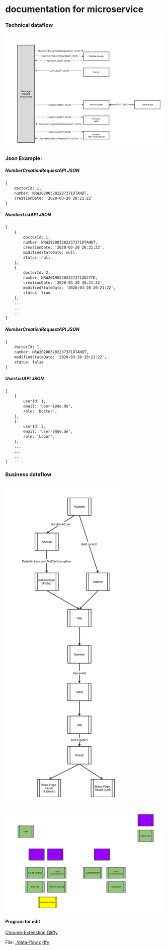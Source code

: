 # documentation for microservice

### Technical dataflow

![Data flows](./data-flow-3.png)


### Json Example:

##### NumberCreationRequestAPI JSON
```
{
	doctorId: 1,
	number: NRW202003202237371DTAHDT,
	creationDate: '2020-03-20 20:21:22'
}
```

##### NumberListAPI JSON

```
[
	{
		doctorId: 1,
		number: NRW202003202237371DTAHDT,
		creationDate: '2020-03-20 20:21:22',
		modifiedStateDate: null,
		status: null
	},
	{
		doctorId: 2,
		number: NRW201902202237371ZUCYTD,
		creationDate: '2020-03-20 20:21:22',
		modifiedStateDate: '2020-03-20 20:21:22',
		status: true 
	},
    ...
    ...
    ...
]
```

##### NumberCreationRequestAPI JSON
```
{
	doctorId: 1,
	number: NRW202003202237371DTAHDT,
	modifiedStateDate: '2020-03-20 20:21:22',
	status: false
}
```

##### UserListAPI JSON
```
[
	{
		userId: 1,
		email: 'user-1@de.de',
		role: 'Doctor',
	},
	{
		userId: 2,
		email: 'user-2@de.de',
		role: 'Labor',
	},
    ...
    ...
    ...
]
```

### Business dataflow

![Business data flow 1](./data-flow-1.png)

![Business data flow 1](./data-flow-2.png)



#### Program for edit

[Chrome-Extenstion Gliffy](https://chrome.google.com/webstore/detail/gliffy-diagrams/bhmicilclplefnflapjmnngmkkkkpfad?utm_source=chrome-app-launcher-info-dialog)

File: [./data-flow.gliffy](https://raw.githubusercontent.com/football-betting/documentation/master/data-flow.gliffy)


